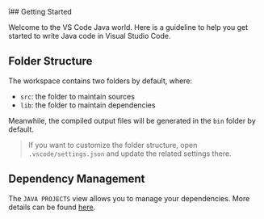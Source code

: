 ī## Getting Started

Welcome to the VS Code Java world. Here is a guideline to help you get started to write Java code in Visual Studio Code.

## Folder Structure    
     
The workspace contains two folders by default, where:        

- `src`: the folder to maintain sources
- `lib`: the folder to maintain dependencies

Meanwhile, the compiled output files will be generated in the `bin` folder by default.
   
> If you want to customize the folder structure, open `.vscode/settings.json` and update the related settings there.

## Dependency Management   

The `JAVA PROJECTS` view allows you to manage your dependencies. More details can be found [here](https://github.com/microsoft/vscode-java-dependency#manage-dependencies).
